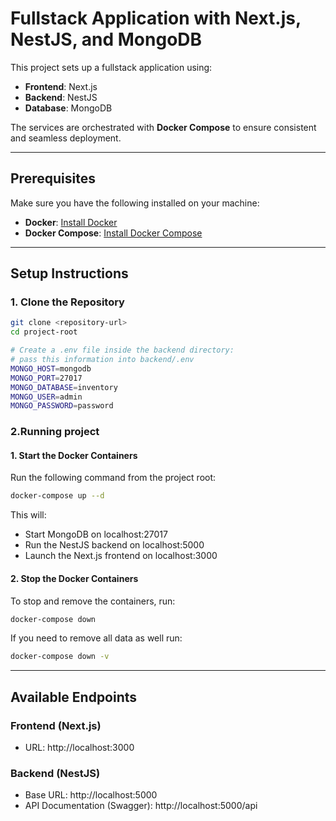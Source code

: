 # **Fullstack Application with Next.js, NestJS, and MongoDB**

This project sets up a fullstack application using:
- **Frontend**: Next.js
- **Backend**: NestJS
- **Database**: MongoDB

The services are orchestrated with **Docker Compose** to ensure consistent and seamless deployment.

---

## **Prerequisites**
Make sure you have the following installed on your machine:
- **Docker**: [Install Docker](https://docs.docker.com/get-docker/)
- **Docker Compose**: [Install Docker Compose](https://docs.docker.com/compose/install/)

---
## **Setup Instructions**

### 1. Clone the Repository
```bash
git clone <repository-url>
cd project-root

# Create a .env file inside the backend directory:
# pass this information into backend/.env
MONGO_HOST=mongodb
MONGO_PORT=27017
MONGO_DATABASE=inventory
MONGO_USER=admin
MONGO_PASSWORD=password
```
### 2.Running project
#### 1. Start the Docker Containers
Run the following command from the project root:
```bash
docker-compose up --d
```
This will:
- Start MongoDB on localhost:27017
- Run the NestJS backend on localhost:5000
- Launch the Next.js frontend on localhost:3000

#### 2. Stop the Docker Containers
To stop and remove the containers, run:
```bash
docker-compose down
```
If you need to remove all data as well run:
```bash
docker-compose down -v
```

---
## **Available Endpoints**
### Frontend (Next.js)
- URL: http://localhost:3000
### Backend (NestJS) 
- Base URL: http://localhost:5000
- API Documentation (Swagger): http://localhost:5000/api




